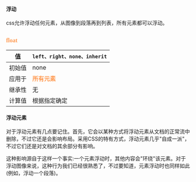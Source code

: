 #### 浮动 ####
css允许浮动任何元素，从图像到段落再到列表，所有元素都可以浮动。
## <font color="#ff995" face="微软雅黑" size="3">**float**</font> ##

| 值 | `left、right、none、inherit` |
| ------ | ------ |
| 初始值 | none |
| 应用于 | <font color="#ff995" face="微软雅黑" size="3">**所有元素**</font> |
| 继承性 | 无 |
| 计算值 | 根据指定确定|

#### 浮动元素 ####
对于浮动元素有几点要记住。首先，它会以某种方式将浮动元素从文档的正常流中删除，不过它还是会影响布局。采用CSS的特有方式，浮动元素几乎"自成一派"，不过它们还是对文档的其余部分有影响。

这种影响源自于这样一个事实:一个元素浮动时，其他内容会"环绕"该元素。对于浮动图像来说，这种行为我们已经很熟悉了，不过要知道，元素浮动时也同样如此(例如，浮动一个段落)。